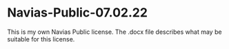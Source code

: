 # Navias-Public-07.02.22
This is my own Navias Public license. The .docx file describes what may be suitable for this license.
